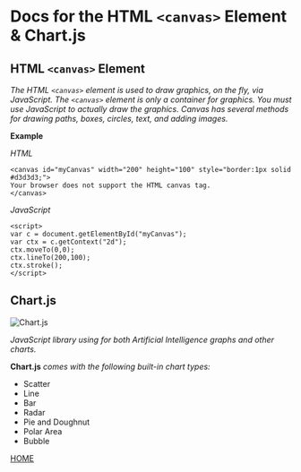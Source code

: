 # **Docs for the HTML `<canvas>` Element & Chart.js**

## **HTML `<canvas>` Element**

*The HTML `<canvas>` element is used to draw graphics, on the fly, via JavaScript.*
*The `<canvas>` element is only a container for graphics. You must use JavaScript to actually draw the graphics.*
*Canvas has several methods for drawing paths, boxes, circles, text, and adding images.*

**Example**

*HTML*

```
<canvas id="myCanvas" width="200" height="100" style="border:1px solid #d3d3d3;">
Your browser does not support the HTML canvas tag.
</canvas>
```

*JavaScript*

```
<script>
var c = document.getElementById("myCanvas");
var ctx = c.getContext("2d");
ctx.moveTo(0,0);
ctx.lineTo(200,100);
ctx.stroke();
</script>
```

## **Chart.js**

![Chart.js](https://www.bypeople.com/wp-content/uploads/2020/02/javascript-chart-js.png)

*JavaScript library using for both Artificial Intelligence graphs and other charts.*

**Chart.js** *comes with the following built-in chart types:*

* Scatter
* Line
* Bar
* Radar
* Pie and Doughnut
* Polar Area
* Bubble


[HOME](https://malkhaleel88.github.io/reading-notes)
